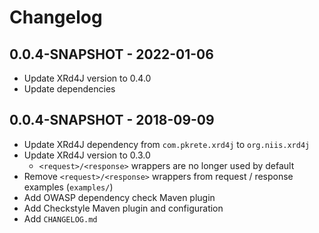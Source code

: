# Changelog

## 0.0.4-SNAPSHOT - 2022-01-06
- Update XRd4J version to 0.4.0
- Update dependencies

## 0.0.4-SNAPSHOT - 2018-09-09
- Update XRd4J dependency from `com.pkrete.xrd4j` to `org.niis.xrd4j`
- Update XRd4J version to 0.3.0
  - `<request>/<response>` wrappers are no longer used by default
- Remove `<request>/<response>` wrappers from request / response examples (`examples/`)
- Add OWASP dependency check Maven plugin
- Add Checkstyle Maven plugin and configuration
- Add `CHANGELOG.md`